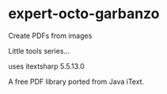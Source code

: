 # expert-octo-garbanzo

Create PDFs from images

Little tools series...

uses itextsharp 5.5.13.0

A free PDF library ported from Java iText.
